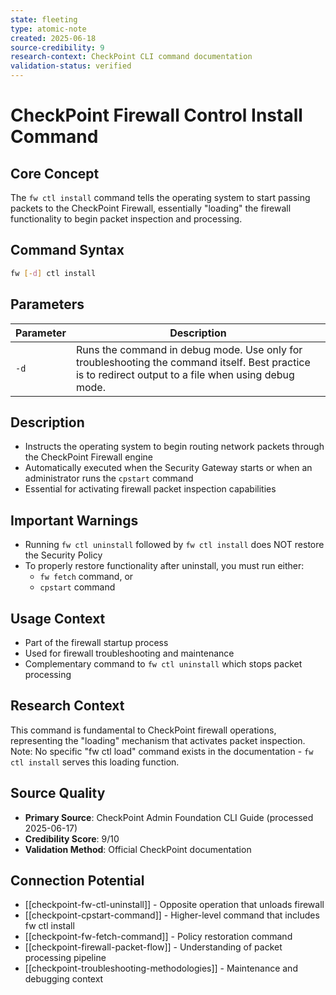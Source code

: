 ```yaml
---
state: fleeting
type: atomic-note
created: 2025-06-18
source-credibility: 9
research-context: CheckPoint CLI command documentation
validation-status: verified
---
```


# CheckPoint Firewall Control Install Command

## Core Concept
The `fw ctl install` command tells the operating system to start passing packets to the CheckPoint Firewall, essentially "loading" the firewall functionality to begin packet inspection and processing.

## Command Syntax
```bash
fw [-d] ctl install
```

## Parameters
| Parameter | Description |
|-----------|-------------|
| `-d` | Runs the command in debug mode. Use only for troubleshooting the command itself. Best practice is to redirect output to a file when using debug mode. |

## Description
- Instructs the operating system to begin routing network packets through the CheckPoint Firewall engine
- Automatically executed when the Security Gateway starts or when an administrator runs the `cpstart` command
- Essential for activating firewall packet inspection capabilities

## Important Warnings
- Running `fw ctl uninstall` followed by `fw ctl install` does NOT restore the Security Policy
- To properly restore functionality after uninstall, you must run either:
  - `fw fetch` command, or
  - `cpstart` command

## Usage Context
- Part of the firewall startup process
- Used for firewall troubleshooting and maintenance
- Complementary command to `fw ctl uninstall` which stops packet processing

## Research Context
This command is fundamental to CheckPoint firewall operations, representing the "loading" mechanism that activates packet inspection. Note: No specific "fw ctl load" command exists in the documentation - `fw ctl install` serves this loading function.

## Source Quality
- **Primary Source**: CheckPoint Admin Foundation CLI Guide (processed 2025-06-17)
- **Credibility Score**: 9/10
- **Validation Method**: Official CheckPoint documentation

## Connection Potential
- [[checkpoint-fw-ctl-uninstall]] - Opposite operation that unloads firewall
- [[checkpoint-cpstart-command]] - Higher-level command that includes fw ctl install
- [[checkpoint-fw-fetch-command]] - Policy restoration command
- [[checkpoint-firewall-packet-flow]] - Understanding of packet processing pipeline
- [[checkpoint-troubleshooting-methodologies]] - Maintenance and debugging context